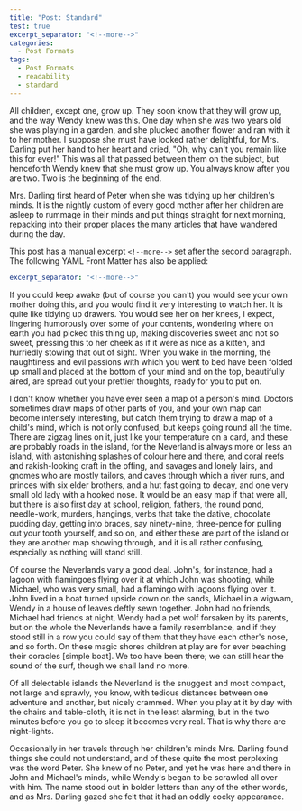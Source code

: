 ```yaml
---
title: "Post: Standard"
test: true
excerpt_separator: "<!--more-->"
categories:
  - Post Formats
tags:
  - Post Formats
  - readability
  - standard
---
```


All children, except one, grow up. They soon know that they will grow up, and
the way Wendy knew was this. One day when she was two years old she was playing
in a garden, and she plucked another flower and ran with it to her mother. I
suppose she must have looked rather delightful, for Mrs. Darling put her hand to
her heart and cried, "Oh, why can't you remain like this for ever!" This was all
that passed between them on the subject, but henceforth Wendy knew that she must
grow up. You always know after you are two. Two is the beginning of the end.

Mrs. Darling first heard of Peter when she was tidying up her children's minds.
It is the nightly custom of every good mother after her children are asleep to
rummage in their minds and put things straight for next morning, repacking into
their proper places the many articles that have wandered during the day.

<!--more-->

This post has a manual excerpt `<!--more-->` set after the second paragraph. The
following YAML Front Matter has also be applied:

```yaml
excerpt_separator: "<!--more-->"
```

If you could keep awake (but of course you can't) you would see your own mother
doing this, and you would find it very interesting to watch her. It is quite
like tidying up drawers. You would see her on her knees, I expect, lingering
humorously over some of your contents, wondering where on earth you had picked
this thing up, making discoveries sweet and not so sweet, pressing this to her
cheek as if it were as nice as a kitten, and hurriedly stowing that out of
sight. When you wake in the morning, the naughtiness and evil passions with
which you went to bed have been folded up small and placed at the bottom of your
mind and on the top, beautifully aired, are spread out your prettier thoughts,
ready for you to put on.

I don't know whether you have ever seen a map of a person's mind. Doctors
sometimes draw maps of other parts of you, and your own map can become intensely
interesting, but catch them trying to draw a map of a child's mind, which is not
only confused, but keeps going round all the time. There are zigzag lines on it,
just like your temperature on a card, and these are probably roads in the
island, for the Neverland is always more or less an island, with astonishing
splashes of colour here and there, and coral reefs and rakish-looking craft in
the offing, and savages and lonely lairs, and gnomes who are mostly tailors, and
caves through which a river runs, and princes with six elder brothers, and a hut
fast going to decay, and one very small old lady with a hooked nose. It would be
an easy map if that were all, but there is also first day at school, religion,
fathers, the round pond, needle-work, murders, hangings, verbs that take the
dative, chocolate pudding day, getting into braces, say ninety-nine, three-pence
for pulling out your tooth yourself, and so on, and either these are part of the
island or they are another map showing through, and it is all rather confusing,
especially as nothing will stand still.

Of course the Neverlands vary a good deal. John's, for instance, had a lagoon
with flamingoes flying over it at which John was shooting, while Michael, who
was very small, had a flamingo with lagoons flying over it. John lived in a boat
turned upside down on the sands, Michael in a wigwam, Wendy in a house of leaves
deftly sewn together. John had no friends, Michael had friends at night, Wendy
had a pet wolf forsaken by its parents, but on the whole the Neverlands have a
family resemblance, and if they stood still in a row you could say of them that
they have each other's nose, and so forth. On these magic shores children at
play are for ever beaching their coracles [simple boat]. We too have been there;
we can still hear the sound of the surf, though we shall land no more.

Of all delectable islands the Neverland is the snuggest and most compact, not
large and sprawly, you know, with tedious distances between one adventure and
another, but nicely crammed. When you play at it by day with the chairs and
table-cloth, it is not in the least alarming, but in the two minutes before you
go to sleep it becomes very real. That is why there are night-lights.

Occasionally in her travels through her children's minds Mrs. Darling found
things she could not understand, and of these quite the most perplexing was the
word Peter. She knew of no Peter, and yet he was here and there in John and
Michael's minds, while Wendy's began to be scrawled all over with him. The name
stood out in bolder letters than any of the other words, and as Mrs. Darling
gazed she felt that it had an oddly cocky appearance.

